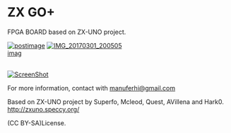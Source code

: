 # ZX GO+
FPGA BOARD based on ZX-UNO project.



<a href='https://postimg.org/image/gi1a48ghb/' target='_blank'><img src='https://s19.postimg.org/gi1a48ghb/IMG_20170526_212919.jpg' border='0' alt='postimage'/></a>
<a href='https://postimg.org/image/rfdy471kf/' target='_blank'><img src='https://s19.postimg.org/q0cdfh0hf/IMG_20170301_200505.jpg' border='0' alt='IMG_20170301_200505'/><br /><a target='_blank' href='https://postimage.org/index.php?lang=spanish'>imag</a><br /><br />

[![ScreenShot](https://s19.postimg.org/hzy2qzjjn/Captura.png)](https://youtu.be/28F_K5LQUUY)


For more information, contact with manuferhi@gmail.com

Based on ZX-UNO project by Superfo, Mcleod, Quest, AVillena and Hark0.
http://zxuno.speccy.org/

(CC BY-SA)License.